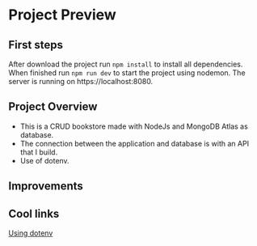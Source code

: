 # Project Preview

## First steps
After download the project run `npm install` to install all dependencies. When finished run `npm run dev` to start the project using nodemon. The server is running on https://localhost:8080.

## Project Overview
* This is a CRUD bookstore made with NodeJs and MongoDB Atlas as database.
* The connection between the application and database is with an API that I build.
* Use of dotenv.

## Improvements 


## Cool links
[Using dotenv](https://www.alura.com.br/artigos/dotenv-gerenciando-variaveis-ambiente?_gl=1*12q1bm7*_ga*NTI1NTYzMTYxLjE2ODU3NDE5ODM.*_ga_59FP0KYKSM*MTY5MTA3Mjg2MS44NS4xLjE2OTEwNzMyNjEuMC4wLjA.*_fplc*NiUyRm14eXo2eU9RYklWYmpRTmt5MzY4bFRJcWFHdUo3RUlidnFwODZ6V0FRYzBCOThiVWY4STNvMGtQQjJQazFMTjFRbE9XWFpHNiUyQmFjeWd5bWslMkZzT0tpczJLa1hxajBwUGVrQWh6RXIwYlp1c2dnaHRmVmRoYmY4NnY3Tm9nJTNEJTNE#:~:text=O%20que%20%C3%A9%20o%20Dotenv,-Antes%20de%20entendermos&text=J%C3%A1%20que%20as%20vari%C3%A1veis%20de,js.)